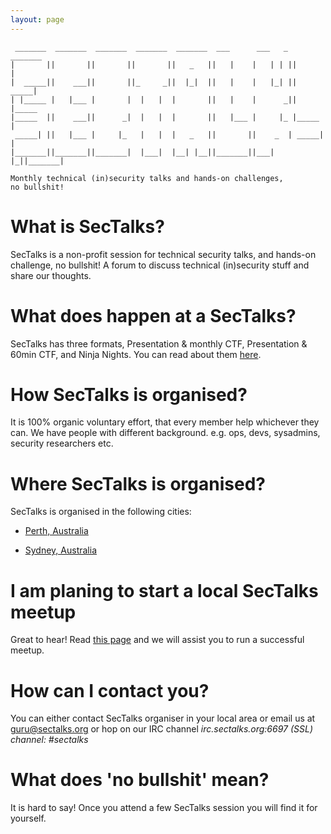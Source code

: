 ```yaml
---
layout: page
---
```


     _______  _______  _______  _______  _______  ___      ___   _  _______ 
    |       ||       ||       ||       ||   _   ||   |    |   | | ||       |
    |  _____||    ___||       ||_     _||  |_|  ||   |    |   |_| ||  _____|
    | |_____ |   |___ |       |  |   |  |       ||   |    |      _|| |_____ 
    |_____  ||    ___||      _|  |   |  |       ||   |___ |     |_ |_____  |
     _____| ||   |___ |     |_   |   |  |   _   ||       ||    _  | _____| |
    |_______||_______||_______|  |___|  |__| |__||_______||___| |_||_______|

    Monthly technical (in)security talks and hands-on challenges,
    no bullshit!

# What is SecTalks?

SecTalks is a non-profit session for technical security talks, 
and hands-on challenge, no bullshit! A forum to discuss technical 
(in)security stuff and share our thoughts. 

# What does happen at a SecTalks?

SecTalks has three formats, Presentation & monthly CTF, Presentation &
60min CTF, and Ninja Nights. You can read about them [here](./formats.html).

# How SecTalks is organised?

It is 100% organic voluntary effort, that every member help whichever they can. 
We have people with different background. 
e.g. ops, devs, sysadmins, security researchers etc.

# Where SecTalks is organised?

SecTalks is organised in the following cities:

* [Perth, Australia](./perth.html)

* [Sydney, Australia](./sydney.html)

# I am planing to start a local SecTalks meetup

Great to hear! Read [this page](./yourcity.html) and 
we will assist you to run a successful meetup.

# How can I contact you?

You can either contact SecTalks organiser in your local area or
email us at guru@sectalks.org or hop on our IRC channel 
*irc.sectalks.org:6697 (SSL) channel: #sectalks*

# What does 'no bullshit' mean?

It is hard to say! Once you attend a few SecTalks session you will find it for yourself.
